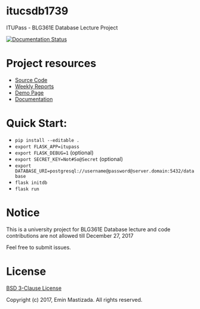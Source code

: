 # itucsdb1739
ITUPass - BLG361E Database Lecture Project

[![Documentation Status](https://readthedocs.org/projects/itucsdb1739/badge/?version=latest)](http://itucsdb1739.readthedocs.io/en/latest/?badge=latest)

# Project resources
* [Source Code](https://github.com/itucsdb1739/itucsdb1739)
* [Weekly Reports](https://github.com/itucsdb1739/itucsdb1739/wiki)
* [Demo Page](https://itucsdb1739.mybluemix.net/)
* [Documentation](https://itucsdb1739.readthedocs.io/en/latest/)

# Quick Start:
* `pip install --editable .`
* `export FLASK_APP=itupass`
* `export FLASK_DEBUG=1` (optional)
* `export SECRET_KEY=Not#So@Secret` (optional)
* `export DATABASE_URI=postgresql://username@password@server.domain:5432/database`
* `flask initdb`
* `flask run`

# Notice
This is a university project for BLG361E Database lecture and code contributions are not allowed till December 27, 2017

Feel free to submit issues.

# License
[BSD 3-Clause License](https://github.com/itucsdb1739/itucsdb1739/blob/master/LICENSE)

Copyright (c) 2017, Emin Mastizada. All rights reserved.
